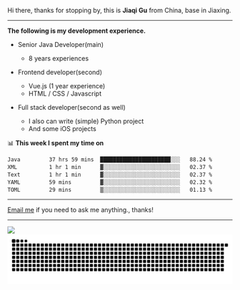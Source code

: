 Hi there, thanks for stopping by, this is **Jiaqi Gu** from China, base in Jiaxing.

---

**The following is my development experience.**

- Senior Java Developer(main)
  - 8 years experiences

- Frontend developer(second)
  - Vue.js (1 year experience)
  - HTML / CSS / Javascript
  
- Full stack developer(second as well)
  - I also can write (simple) Python project
  - And some iOS projects

📊 **This week I spent my time on**
<!--START_SECTION:waka-->

```txt
Java         37 hrs 59 mins  ██████████████████████░░░   88.24 %
XML          1 hr 1 min      ▓░░░░░░░░░░░░░░░░░░░░░░░░   02.37 %
Text         1 hr 1 min      ▓░░░░░░░░░░░░░░░░░░░░░░░░   02.37 %
YAML         59 mins         ▓░░░░░░░░░░░░░░░░░░░░░░░░   02.32 %
TOML         29 mins         ▒░░░░░░░░░░░░░░░░░░░░░░░░   01.13 %
```

<!--END_SECTION:waka-->

---

[Email me](mailto:htk2klwgr@mozmail.com?subject=Hiring_from_GitHub) if you need to ask me anything., thanks!

---

![]( https://visitor-badge.glitch.me/badge?page_id=githubgujiaqi)
![]( https://github.com/droid-Q/droid-Q/raw/output/github-contribution-grid-snake.svg#gh-dark-mode-only)
